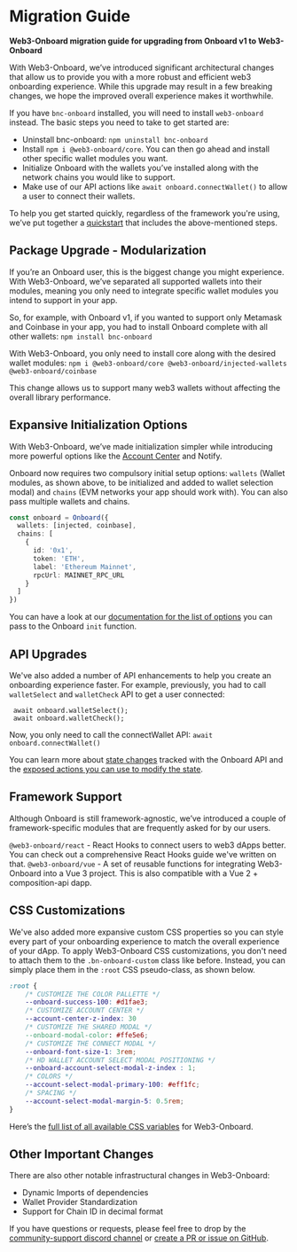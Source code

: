 # Migration Guide

**Web3-Onboard migration guide for upgrading from Onboard v1 to Web3-Onboard**

With Web3-Onboard, we’ve introduced significant architectural changes that allow us to provide you with a more robust and efficient web3 onboarding experience. While this upgrade may result in a few breaking changes, we hope the improved overall experience makes it worthwhile.

If you have `bnc-onboard` installed, you will need to install `web3-onboard` instead. The basic steps you need to take to get started are:

- Uninstall bnc-onboard: `npm uninstall bnc-onboard`
- Install `npm i @web3-onboard/core`. You can then go ahead and install other specific wallet modules you want.
- Initialize Onboard with the wallets you’ve installed along with the network chains you would like to support.
- Make use of our API actions like `await onboard.connectWallet()` to allow a user to connect their wallets.

To help you get started quickly, regardless of the framework you're using, we’ve put together a [quickstart](https://docs.blocknative.com/onboard#quickstart) that includes the above-mentioned steps.

## Package Upgrade - Modularization

If you’re an Onboard user, this is the biggest change you might experience. With Web3-Onboard, we’ve separated all supported wallets into their modules, meaning you only need to integrate specific wallet modules you intend to support in your app.

So, for example, with Onboard v1, if you wanted to support only Metamask and Coinbase in your app, you had to install Onboard complete with all other wallets: `npm install bnc-onboard`

With Web3-Onboard, you only need to install core along with the desired wallet modules: `npm i @web3-onboard/core @web3-onboard/injected-wallets @web3-onboard/coinbase`

This change allows us to support many web3 wallets without affecting the overall library performance.

## Expansive Initialization Options

With Web3-Onboard, we’ve made initialization simpler while introducing more powerful options like the [Account Center](https://www.blocknative.com/blog/multichain-and-multiwallet-account-management-on-your-dapp-with-account-center) and Notify.

Onboard now requires two compulsory initial setup options: `wallets` (Wallet modules, as shown above, to be initialized and added to wallet selection modal) and `chains` (EVM networks your app should work with). You can also pass multiple wallets and chains.

```typescript
const onboard = Onboard({
  wallets: [injected, coinbase],
  chains: [
    {
      id: '0x1',
      token: 'ETH',
      label: 'Ethereum Mainnet',
      rpcUrl: MAINNET_RPC_URL
    }
  ]
})
```

You can have a look at our [documentation for the list of options](https://docs.blocknative.com/onboard/core#initialization) you can pass to the Onboard `init` function.

## API Upgrades

We've also added a number of API enhancements to help you create an onboarding experience faster. For example, previously, you had to call `walletSelect` and `walletCheck` API to get a user connected:

```
 await onboard.walletSelect();
 await onboard.walletCheck();
```

Now, you only need to call the connectWallet API: `await onboard.connectWallet()`

You can learn more about [state changes](https://docs.blocknative.com/onboard/core#state) tracked with the Onboard API and the [exposed actions you can use to modify the state](https://docs.blocknative.com/onboard/core#actions-to-modify-state).

## Framework Support

Although Onboard is still framework-agnostic, we’ve introduced a couple of framework-specific modules that are frequently asked for by our users.

`@web3-onboard/react` - React Hooks to connect users to web3 dApps better. You can check out a comprehensive React Hooks guide we've written on that.
`@web3-onboard/vue` - A set of reusable functions for integrating Web3-Onboard into a Vue 3 project. This is also compatible with a Vue 2 + composition-api dapp.

## CSS Customizations

We've also added more expansive custom CSS properties so you can style every part of your onboarding experience to match the overall experience of your dApp. To apply Web3-Onboard CSS customizations, you don't need to attach them to the `.bn-onboard-custom` class like before. Instead, you can simply place them in the `:root` CSS pseudo-class, as shown below.

```css
:root {
    /* CUSTOMIZE THE COLOR PALLETTE */
    --onboard-success-100: #d1fae3;
    /* CUSTOMIZE ACCOUNT CENTER */
    --account-center-z-index: 30
    /* CUSTOMIZE THE SHARED MODAL */
    --onboard-modal-color: #ffe5e6;
    /* CUSTOMIZE THE CONNECT MODAL */
    --onboard-font-size-1: 3rem;
    /* HD WALLET ACCOUNT SELECT MODAL POSITIONING */
    --onboard-account-select-modal-z-index : 1;
    /* COLORS */
    --account-select-modal-primary-100: #eff1fc;
    /* SPACING */
    --account-select-modal-margin-5: 0.5rem;
}
```

Here’s the [full list of all available CSS variables](https://docs.blocknative.com/onboard/core#custom-styling) for Web3-Onboard.

## Other Important Changes

There are also other notable infrastructural changes in Web3-Onboard:

- Dynamic Imports of dependencies
- Wallet Provider Standardization
- Support for Chain ID in decimal format

If you have questions or requests, please feel free to drop by the [community-support discord channel](https://discord.com/channels/542403978693050389/542406894677917699) or [create a PR or issue on GitHub](https://github.com/blocknative/web3-onboard/issues/new/choose).
